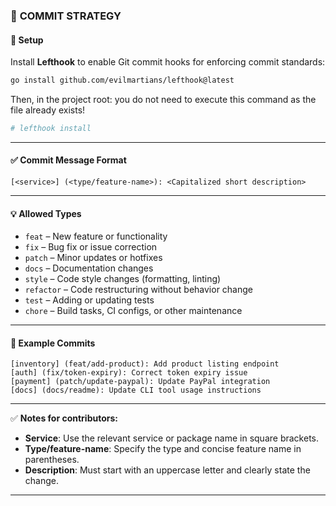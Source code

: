 ### 📌 **COMMIT STRATEGY**

#### 🔧 **Setup**

Install **Lefthook** to enable Git commit hooks for enforcing commit standards:

```bash
go install github.com/evilmartians/lefthook@latest
```

Then, in the project root: you do not need to execute this command as the file already exists!

```bash
# lefthook install
```

---

#### ✅ **Commit Message Format**

```
[<service>] (<type/feature-name>): <Capitalized short description>
```

---

#### 💡 **Allowed Types**

-   `feat` – New feature or functionality
-   `fix` – Bug fix or issue correction
-   `patch` – Minor updates or hotfixes
-   `docs` – Documentation changes
-   `style` – Code style changes (formatting, linting)
-   `refactor` – Code restructuring without behavior change
-   `test` – Adding or updating tests
-   `chore` – Build tasks, CI configs, or other maintenance

---

#### 🧪 **Example Commits**

```
[inventory] (feat/add-product): Add product listing endpoint
[auth] (fix/token-expiry): Correct token expiry issue
[payment] (patch/update-paypal): Update PayPal integration
[docs] (docs/readme): Update CLI tool usage instructions
```

---

✅ **Notes for contributors:**

-   **Service**: Use the relevant service or package name in square brackets.
-   **Type/feature-name**: Specify the type and concise feature name in parentheses.
-   **Description**: Must start with an uppercase letter and clearly state the change.

---
